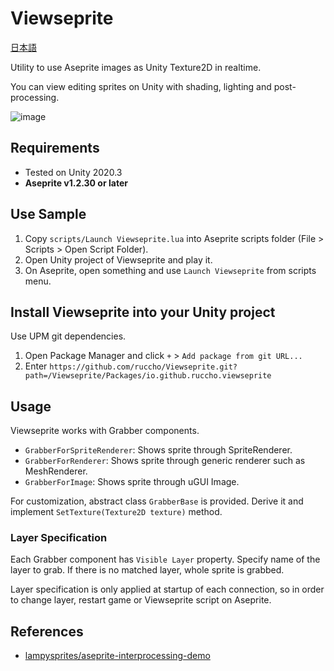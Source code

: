 # Viewseprite

[日本語](./README-ja.md)

 Utility to use Aseprite images as Unity Texture2D in realtime.

 You can view editing sprites on Unity with shading, lighting and post-processing.

![image](https://user-images.githubusercontent.com/16096562/139103047-8df604ad-e0f5-40f3-9d30-43693d48c94d.png)

## Requirements
 - Tested on Unity 2020.3
 - **Aseprite v1.2.30  or later**

## Use Sample
1. Copy `scripts/Launch Viewseprite.lua` into Aseprite scripts folder (File > Scripts > Open Script Folder).
2. Open Unity project of Viewseprite and play it.
3. On Aseprite, open something and use `Launch Viewseprite` from scripts menu.

## Install Viewseprite into your Unity project
Use UPM git dependencies.
1. Open Package Manager and click `+` > `Add package from git URL...`
2. Enter `https://github.com/ruccho/Viewseprite.git?path=/Viewseprite/Packages/io.github.ruccho.viewseprite`

## Usage
Viewseprite works with Grabber components.
 - `GrabberForSpriteRenderer`: Shows sprite through SpriteRenderer.
 - `GrabberForRenderer`: Shows sprite through generic renderer such as MeshRenderer.
 - `GrabberForImage`: Shows sprite through uGUI Image.

For customization, abstract class `GrabberBase` is provided. Derive it and implement `SetTexture(Texture2D texture)` method.

### Layer Specification
Each Grabber component has `Visible Layer` property. Specify name of the layer to grab. If there is no matched layer, whole sprite is grabbed.

Layer specification is only applied at startup of each connection, so in order to change layer, restart game or Viewseprite script on Aseprite.

## References
- [lampysprites/aseprite-interprocessing-demo](https://github.com/lampysprites/aseprite-interprocessing-demo)